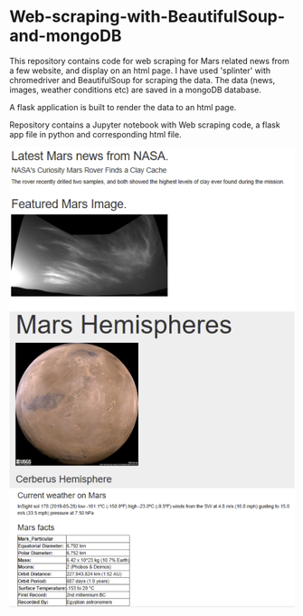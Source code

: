 # Web-scraping-with-BeautifulSoup-and-mongoDB

This repository contains code for web scraping for Mars related news from a few website, and display on an html page.
I have used 'splinter' with chromedriver and BeautifulSoup for scraping the data. The data (news, images, weather conditions etc) are saved in a mongoDB database.

A flask application is built to render the data to an html page. 

Repository contains a Jupyter notebook with Web scraping code, a flask app file in python and corresponding html file.

![Screenshot-1](/snapshot1.PNG)
![Screenshot-2](/snapshot2.PNG)
![Screenshot-3](snapshot3.PNG)
